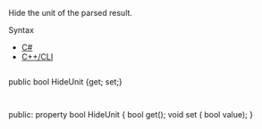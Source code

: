 Hide the unit of the parsed result.

Syntax

* [C#](#i-syntax-CS)
* [C++/CLI](#i-syntax-CPP2005)

```
```
public bool HideUnit {get; set;}
```
```

```
```
public:
property bool HideUnit {
   bool get();
   void set (    bool value);
}
```
```

